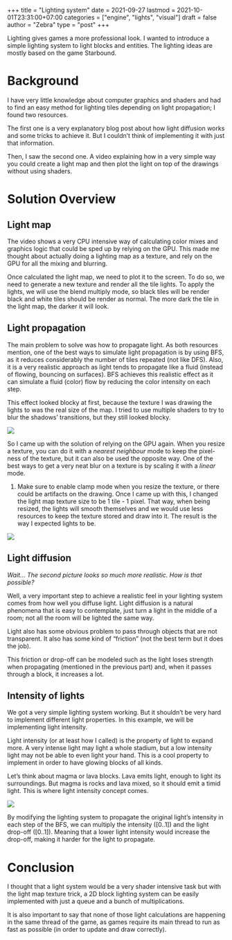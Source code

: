 +++
title = "Lighting system"
date = 2021-09-27
lastmod = 2021-10-01T23:31:00+07:00
categories = ["engine", "lights", "visual"]
draft = false
author = "Zebra"
type = "post"
+++

Lighting gives games a more professional look. I wanted to introduce a simple lighting system to light blocks and entities. The lighting ideas are mostly based on the game Starbound.

# Background
I have very little knowledge about computer graphics and shaders and had to find an easy method for lighting tiles depending on light propagation; I found two resources.

The first one is a very explanatory blog post about how light diffusion works and some tricks to achieve it. But I couldn’t think of implementing it with just that information.

Then, I saw the second one. A video explaining how in a very simple way you could create a light map and then plot the light on top of the drawings without using shaders.

# Solution Overview
## Light map
The video shows a very CPU intensive way of calculating color mixes and graphics logic that could be sped up by relying on the GPU. This made me thought about actually doing a lighting map as a texture, and rely on the GPU for all the mixing and blurring.

Once calculated the light map, we need to plot it to the screen. To do so, we need to generate a new texture and render all the tile lights. To apply the lights, we will use the blend multiply mode, so black tiles will be render black and white tiles should be render as normal. The more dark the tile in the light map, the darker it will look.

## Light propagation
The main problem to solve was how to propagate light. As both resources mention, one of the best ways to simulate light propagation is by using BFS, as it reduces considerably the number of tiles repeated (not like DFS). Also, it is a very realistic approach as light tends to propagate like a fluid (instead of flowing, bouncing on surfaces). BFS achieves this realistic effect as it can simulate a fluid (color) flow by reducing the color intensity on each step.

This effect looked blocky at first, because the texture I was drawing the lights to was the real size of the map. I tried to use multiple shaders to try to blur the shadows’ transitions, but they still looked blocky.

![](/images/posts/41092085-B07E-4853-875C-ABCAF04B08C7.png)

So I came up with the solution of relying on the GPU again. When you resize a texture, you can do it with a *nearest neighbour* mode to keep the pixel-ness of the texture, but it can also be used the opposite way. One of the best ways to get a very neat blur on a texture is by scaling it with a *linear* mode. 

1. Make sure to enable clamp mode when you resize the texture, or there could be artifacts on the drawing.
Once I came up with this, I changed the light map texture size to be 1 tile - 1 pixel. That way, when being resized, the lights will smooth themselves and we would use less resources to keep the texture stored and draw into it. The result is the way I expected lights to be.

![](/images/posts/6ECF2468-F1CC-4C59-B9E6-0651CBE0D2F6.png)

## Light diffusion
*Wait… The second picture looks so much more realistic. How is that possible?*

Well, a very important step to achieve a realistic feel in your lighting system comes from how well you diffuse light. Light diffusion is a natural phenomena that is easy to contemplate, just turn a light in the middle of a room; not all the room will be lighted the same way.

Light also has some obvious problem to pass through objects that are not transparent. It also has some kind of “friction” (not the best term but it does the job).

This friction or drop-off can be modeled such as the light loses strength when propagating (mentioned in the previous part) and, when it passes through a block, it increases a lot.

## Intensity of lights
We got a very simple lighting system working. But it shouldn’t be very hard to implement different light properties. In this example, we will be implementing light intensity.

Light intensity (or at least how I called) is the property of light to expand more. A very intense light may light a whole stadium, but a low intensity light may not be able to even light your hand. This is a cool property to implement in order to have glowing blocks of all kinds.



Let’s think about magma or lava blocks. Lava emits light, enough to light its surroundings. But magma is rocks and lava mixed, so it should emit a timid light. This is where light intensity concept comes.

![](/images/posts/7766C097-C986-4FCC-B306-24D2F5F89181.png)

By modifying the lighting system to propagate the original light’s intensity in each step of the BFS, we can multiply the intensity ([0..1]) and the light drop-off ([0..1]). Meaning that a lower light intensity would increase the drop-off, making it harder for the light to propagate.

# Conclusion
I thought that a light system would be a very shader intensive task but with the light map texture trick, a 2D block lighting system can be easily implemented with just a queue and a bunch of multiplications.

It is also important to say that none of those light calculations are happening in the same thread of the game, as games require its main thread to run as fast as possible (in order to update and draw correctly).


